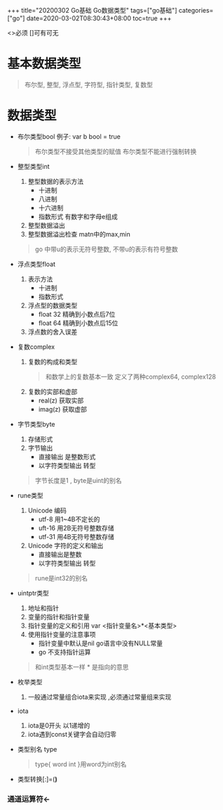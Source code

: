 +++
title="20200302 Go基础 Go数据类型"
tags=["go基础"]
categories=["go"]
date=2020-03-02T08:30:43+08:00
toc=true
+++

<>必须 []可有可无

# 基本数据类型
  > 布尔型, 整型, 浮点型, 字符型, 指针类型, 复数型

# 数据类型

   * 布尔类型bool 例子: var b bool = true
      > 布尔类型不接受其他类型的赋值
      >布尔类型不能进行强制转换

   * 整型类型int 
      1. 整型数据的表示方法
         * 十进制
         * 八进制
         * 十六进制
         * 指数形式 有数字和字母e组成
      2. 整型数据溢出
      3. 整型数据溢出检查 matn中的max,min
      > go 中带u的表示无符号整数, 不带u的表示有符号整数


   * 浮点类型float
     1. 表示方法
        * 十进制
        * 指数形式
     2. 浮点型的数据类型
        * float 32 精确到小数点后7位
        * float 64 精确到小数点后15位
     3. 浮点数的舍入误差


   * 复数complex
      1. 复数的构成和类型
         > 和数学上的复数基本一致 定义了两种complex64, complex128
      2. 复数的实部和虚部
         * real(z) 获取实部
         * imag(z) 获取虚部


   * 字节类型byte
     1. 存储形式
     2. 字节输出
        * 直接输出 是整数形式
        * 以字符类型输出 转型
     > 字节长度是1 , byte是uint的别名


   * rune类型
      1. Unicode 编码
         * utf-8 用1~4B不定长的
         * uft-16 用2B无符号整数存储
         * utf-31 用4B无符号整数存储
      2. Unicode 字符的定义和输出
         * 直接输出是整数
         * 以字符类型输出 转型
      > rune是int32的别名

   * uintptr类型
      1. 地址和指针
      2. 变量的指针和指针变量
      3. 指针变量的定义和引用
         var <指针变量名>*<基本类型>
      4. 使用指针变量的注意事项
         * 指针变量中默认是nil go语言中没有NULL常量
         * go 不支持指针运算
      > 和int类型基本一样   * 是指向的意思

   * 枚举类型
      1. 一般通过常量组合iota来实现 ,必须通过常量组来实现

   * iota
      1. iota是0开头 以1递增的
      2. iota遇到const关键字会自动归零

   * 类型别名 type
      > type{ word int }用word为int别名
      
   * 类型转换<a>[:]=<a>(<b>)
   
### 通道运算符<-
